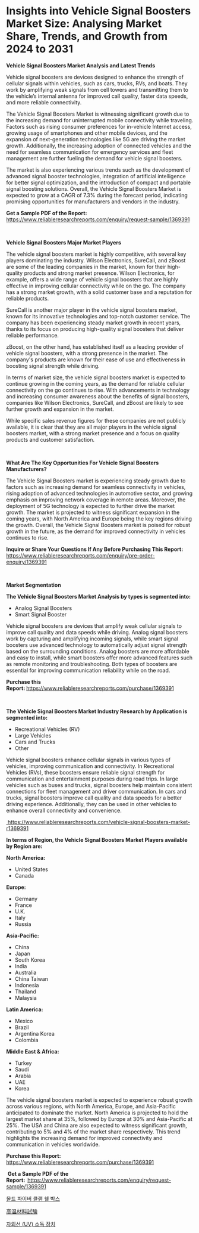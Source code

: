 <p><h1>Insights into Vehicle Signal Boosters Market Size: Analysing Market Share, Trends, and Growth from 2024 to 2031</h1></p><p><strong>Vehicle Signal Boosters Market Analysis and Latest Trends</strong></p>
<p><p>Vehicle signal boosters are devices designed to enhance the strength of cellular signals within vehicles, such as cars, trucks, RVs, and boats. They work by amplifying weak signals from cell towers and transmitting them to the vehicle’s internal antenna for improved call quality, faster data speeds, and more reliable connectivity.</p><p>The Vehicle Signal Boosters Market is witnessing significant growth due to the increasing demand for uninterrupted mobile connectivity while traveling. Factors such as rising consumer preferences for in-vehicle Internet access, growing usage of smartphones and other mobile devices, and the expansion of next-generation technologies like 5G are driving the market growth. Additionally, the increasing adoption of connected vehicles and the need for seamless communication for emergency services and fleet management are further fueling the demand for vehicle signal boosters.</p><p>The market is also experiencing various trends such as the development of advanced signal booster technologies, integration of artificial intelligence for better signal optimization, and the introduction of compact and portable signal boosting solutions. Overall, the Vehicle Signal Boosters Market is expected to grow at a CAGR of 7.3% during the forecast period, indicating promising opportunities for manufacturers and vendors in the industry.</p></p>
<p><strong>Get a Sample PDF of the Report:&nbsp;</strong> <a href="https://www.reliableresearchreports.com/enquiry/request-sample/1369391">https://www.reliableresearchreports.com/enquiry/request-sample/1369391</a></p>
<p>&nbsp;</p>
<p><strong>Vehicle Signal Boosters Major Market Players</strong></p>
<p><p>The vehicle signal boosters market is highly competitive, with several key players dominating the industry. Wilson Electronics, SureCall, and zBoost are some of the leading companies in the market, known for their high-quality products and strong market presence. Wilson Electronics, for example, offers a wide range of vehicle signal boosters that are highly effective in improving cellular connectivity while on the go. The company has a strong market growth, with a solid customer base and a reputation for reliable products.</p><p>SureCall is another major player in the vehicle signal boosters market, known for its innovative technologies and top-notch customer service. The company has been experiencing steady market growth in recent years, thanks to its focus on producing high-quality signal boosters that deliver reliable performance.</p><p>zBoost, on the other hand, has established itself as a leading provider of vehicle signal boosters, with a strong presence in the market. The company's products are known for their ease of use and effectiveness in boosting signal strength while driving.</p><p>In terms of market size, the vehicle signal boosters market is expected to continue growing in the coming years, as the demand for reliable cellular connectivity on the go continues to rise. With advancements in technology and increasing consumer awareness about the benefits of signal boosters, companies like Wilson Electronics, SureCall, and zBoost are likely to see further growth and expansion in the market.</p><p>While specific sales revenue figures for these companies are not publicly available, it is clear that they are all major players in the vehicle signal boosters market, with a strong market presence and a focus on quality products and customer satisfaction.</p></p>
<p>&nbsp;</p>
<p><strong>What Are The Key Opportunities For Vehicle Signal Boosters Manufacturers?</strong></p>
<p><p>The Vehicle Signal Boosters market is experiencing steady growth due to factors such as increasing demand for seamless connectivity in vehicles, rising adoption of advanced technologies in automotive sector, and growing emphasis on improving network coverage in remote areas. Moreover, the deployment of 5G technology is expected to further drive the market growth. The market is projected to witness significant expansion in the coming years, with North America and Europe being the key regions driving the growth. Overall, the Vehicle Signal Boosters market is poised for robust growth in the future, as the demand for improved connectivity in vehicles continues to rise.</p></p>
<p><strong>Inquire or Share Your Questions If Any Before Purchasing This Report:</strong> <a href="https://www.reliableresearchreports.com/enquiry/pre-order-enquiry/1369391">https://www.reliableresearchreports.com/enquiry/pre-order-enquiry/1369391</a></p>
<p>&nbsp;</p>
<p><strong>Market Segmentation</strong></p>
<p><strong>The Vehicle Signal Boosters Market Analysis by types is segmented into:</strong></p>
<p><ul><li>Analog Signal Boosters</li><li>Smart Signal Booster</li></ul></p>
<p><p>Vehicle signal boosters are devices that amplify weak cellular signals to improve call quality and data speeds while driving. Analog signal boosters work by capturing and amplifying incoming signals, while smart signal boosters use advanced technology to automatically adjust signal strength based on the surrounding conditions. Analog boosters are more affordable and easy to install, while smart boosters offer more advanced features such as remote monitoring and troubleshooting. Both types of boosters are essential for improving communication reliability while on the road.</p></p>
<p><strong>Purchase this Report:&nbsp;</strong><a href="https://www.reliableresearchreports.com/purchase/1369391">https://www.reliableresearchreports.com/purchase/1369391</a></p>
<p>&nbsp;</p>
<p><strong>The Vehicle Signal Boosters Market Industry Research by Application is segmented into:</strong></p>
<p><ul><li>Recreational Vehicles (RV)</li><li>Large Vehicles</li><li>Cars and Trucks</li><li>Other</li></ul></p>
<p><p>Vehicle signal boosters enhance cellular signals in various types of vehicles, improving communication and connectivity. In Recreational Vehicles (RVs), these boosters ensure reliable signal strength for communication and entertainment purposes during road trips. In large vehicles such as buses and trucks, signal boosters help maintain consistent connections for fleet management and driver communication. In cars and trucks, signal boosters improve call quality and data speeds for a better driving experience. Additionally, they can be used in other vehicles to enhance overall connectivity and convenience.</p></p>
<p><a href="https://www.reliableresearchreports.com/vehicle-signal-boosters-market-r1369391">&nbsp;https://www.reliableresearchreports.com/vehicle-signal-boosters-market-r1369391</a></p>
<p><strong>In terms of Region, the Vehicle Signal Boosters Market Players available by Region are:</strong></p>
<p>
    <p> <strong> North America: </strong>
        <ul>
            <li>United States</li>
            <li>Canada</li>
        </ul>
        </p> 
    <p> <strong> Europe: </strong>
        <ul>
            <li>Germany</li>
            <li>France</li>
            <li>U.K.</li>
            <li>Italy</li>
            <li>Russia</li>
        </ul>
        </p> 
    <p> <strong> Asia-Pacific: </strong>
        <ul>
            <li>China</li>
            <li>Japan</li>
            <li>South Korea</li>
            <li>India</li>
            <li>Australia</li>
            <li>China Taiwan</li>
            <li>Indonesia</li>
            <li>Thailand</li>
            <li>Malaysia</li>
        </ul>
        </p> 
    <p> <strong> Latin America: </strong>
        <ul>
            <li>Mexico</li>
            <li>Brazil</li>
            <li>Argentina Korea</li>
            <li>Colombia</li>
        </ul>
        </p> 
    <p> <strong> Middle East & Africa: </strong>
        <ul>
            <li>Turkey</li>
            <li>Saudi</li>
            <li>Arabia</li>
            <li>UAE</li>
            <li>Korea</li>
        </ul>
    </p>
    </p>
<p><p>The vehicle signal boosters market is expected to experience robust growth across various regions, with North America, Europe, and Asia-Pacific anticipated to dominate the market. North America is projected to hold the largest market share at 35%, followed by Europe at 30% and Asia-Pacific at 25%. The USA and China are also expected to witness significant growth, contributing to 5% and 4% of the market share respectively. This trend highlights the increasing demand for improved connectivity and communication in vehicles worldwide.</p></p>
<p><strong>Purchase this Report: </strong><a href="https://www.reliableresearchreports.com/purchase/1369391">https://www.reliableresearchreports.com/purchase/1369391</a></p>
<p>&nbsp;<strong>Get a Sample PDF of the Report:&nbsp;&nbsp;</strong><a href="https://www.reliableresearchreports.com/enquiry/request-sample/1369391">https://www.reliableresearchreports.com/enquiry/request-sample/1369391</a></p>
<p><strong></strong></p>
<p><p><a href="https://medium.com/@gladycecarter2022/%EC%84%B1%ED%98%95-%EC%84%AC%EC%9C%A0-%ED%81%B4%EB%9E%A8%EC%85%B8-%EB%B0%95%EC%8A%A4-%EC%8B%9C%EC%9E%A5-%EA%B7%9C%EB%AA%A8-%EB%B0%8F-%EC%8B%9C%EC%9E%A5-%EB%8F%99%ED%96%A5-%EC%82%B0%EC%97%85%EC%9D%98-%EC%A0%84%EC%B2%B4%EC%A0%81%EC%9D%B8-%EA%B0%9C%EC%9A%94-2024%EB%85%84%EB%B6%80%ED%84%B0-2031%EB%85%84%EA%B9%8C%EC%A7%80-fa2e22dd633f">몰드 파이버 클램 쉘 박스</a></p><p><a href="https://medium.com/@chrispcreem58/%E9%AB%98%E6%B8%A9%E6%9D%90%E6%96%99%E8%A9%A6%E9%A8%93%E5%B8%82%E5%A0%B4%E8%AA%BF%E6%9F%BB%E3%83%AC%E3%83%9D%E3%83%BC%E3%83%88-%E3%81%9D%E3%81%AE%E6%AD%B4%E5%8F%B2%E3%81%A8%E4%BA%88%E6%B8%AC2024%E5%B9%B4%E3%81%8B%E3%82%892031%E5%B9%B4-df7bc5002dd8">高温材料試験</a></p><p><a href="https://medium.com/@tammyholmes1955/%EC%9E%90%EC%99%B8%EC%84%A0-uv-%EC%86%8C%EB%8F%85-%EA%B8%B0%EA%B8%B0-%EC%8B%9C%EC%9E%A5-%EB%8F%99%ED%96%A5-%EB%B0%8F-%EC%8B%9C%EC%9E%A5-%EB%B6%84%EC%84%9D%EC%9D%80-2024%EB%85%84%EB%B6%80%ED%84%B0-2031%EB%85%84%EA%B9%8C%EC%A7%80-%EC%98%88%EC%B8%A1%EB%90%A9%EB%8B%88%EB%8B%A4-f3eda977e780">자외선 (UV) 소독 장치</a></p></p>